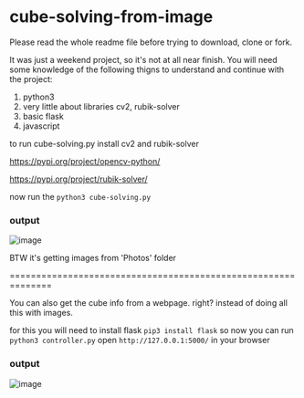 # cube-solving-from-image

Please read the whole readme file before trying to download, clone or fork.

It was just a weekend project, so it's not at all near finish.
You will need some knowledge of the following thigns to understand and continue with the project:
  1. python3
  2. very little about libraries cv2, rubik-solver
  3. basic flask
  4. javascript
  
to run cube-solving.py install cv2 and rubik-solver

https://pypi.org/project/opencv-python/ 

https://pypi.org/project/rubik-solver/

now run the `python3 cube-solving.py`
### output
![image](https://user-images.githubusercontent.com/30652896/76678685-d69e8400-65ff-11ea-93ac-2fba79e16050.png)

BTW it's getting images from 'Photos' folder

==============================================================

You can also get the cube info from a webpage. right? instead of doing all this with images.

for this you will need to install flask `pip3 install flask` 
so now you can run `python3 controller.py`
open `http://127.0.0.1:5000/` in your browser
### output
![image](https://user-images.githubusercontent.com/30652896/76678891-c7203a80-6601-11ea-8ded-5d3a7d1284f2.png)

